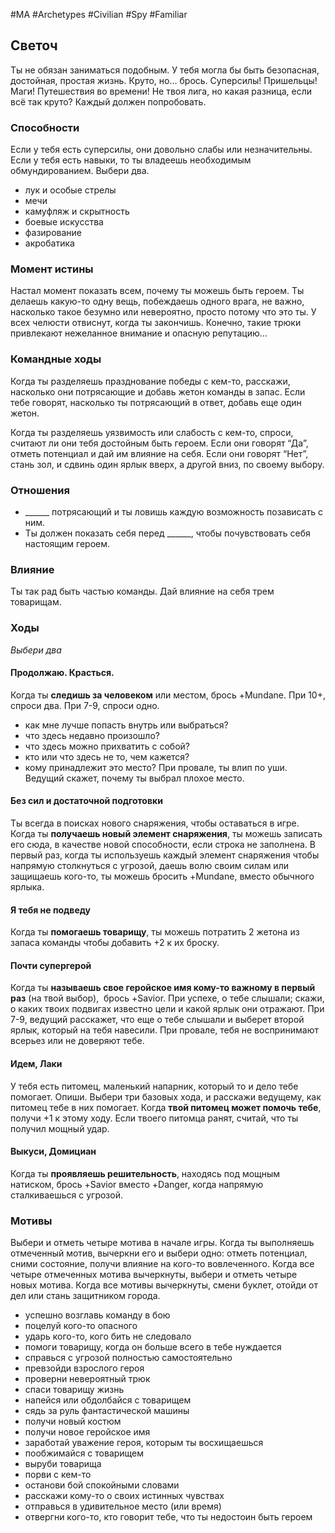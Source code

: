 #MA #Archetypes #Civilian #Spy #Familiar 

## Светоч
Ты не обязан заниматься  подобным. У тебя могла бы быть безопасная, достойная, простая жизнь. Круто, но… брось. Суперсилы! Пришельцы! Маги! Путешествия во времени! Не твоя лига, но какая разница, если всё так круто? Каждый должен попробовать.

### Способности
Если у тебя есть суперсилы, они довольно слабы или незначительны. Если у тебя есть навыки, то ты владеешь необходимым обмундированием. Выбери два.
- лук и особые стрелы
- мечи
- камуфляж и скрытность
- боевые искусства
- фазирование
- акробатика

### Момент истины
Настал момент показать всем, почему ты можешь быть героем. Ты делаешь какую-то одну вещь, побеждаешь одного врага, не важно, насколько такое безумно или невероятно, просто потому что это ты. У всех челюсти отвиснут, когда ты закончишь. Конечно, такие трюки привлекают нежеланное внимание и опасную репутацию…

### Командные ходы
Когда ты разделяешь празднование победы с кем-то, расскажи, насколько они потрясающие и добавь жетон команды в запас. Если тебе говорят, насколько ты потрясающий в ответ, добавь еще один жетон.

Когда ты разделяешь уязвимость или слабость с кем-то, спроси, считают ли они тебя достойным быть героем. Если они говорят “Да”, отметь потенциал и дай им влияние на себя. Если они говорят “Нет”, стань зол, и сдвинь один ярлык вверх, а другой вниз, по своему выбору.

### Отношения

- \_\_\_\_\_\_ потрясающий и ты ловишь каждую возможность позависать с ним.
- Ты должен показать себя перед \_\_\_\_\_\_, чтобы почувствовать себя настоящим героем.
### Влияние
Ты так рад быть частью команды. Дай влияние на себя трем товарищам.

### Ходы 
*Выбери два*
#### Продолжаю. Красться.
Когда ты **следишь за человеком** или местом, брось +Mundane. При 10+, спроси два. При 7-9, спроси одно.
- как мне лучше попасть внутрь или выбраться?
- что здесь недавно произошло?
- что здесь можно прихватить с собой?
- кто или что здесь не то, чем кажется?
- кому принадлежит это место?
При провале, ты влип по уши. Ведущий скажет, почему ты выбрал плохое место.

#### Без сил и достаточной подготовки
Ты всегда в поисках нового снаряжения, чтобы оставаться в игре. Когда ты **получаешь новый элемент снаряжения**, ты можешь записать его сюда, в качестве новой способности, если строка не заполнена.
В первый раз, когда ты используешь каждый элемент снаряжения чтобы напрямую столкнуться с угрозой, даешь волю своим силам или защищаешь кого-то, ты можешь бросить +Mundane, вместо обычного ярлыка.

#### Я тебя не подведу
Когда ты **помогаешь товарищу**, ты можешь потратить 2 жетона из запаса команды чтобы добавить +2 к их броску. 

#### Почти супергерой
Когда ты **называешь свое геройское имя кому-то важному в первый раз** (на твой выбор),  брось +Savior. При успехе, о тебе слышали; скажи, о каких твоих подвигах известно цели и какой ярлык они отражают. При 7-9, ведущий расскажет, что еще о тебе слышали и выберет второй ярлык, который на тебя навесили. При провале, тебя не воспринимают всерьез или не доверяют тебе.

#### Идем, Лаки
У тебя есть питомец, маленький напарник, который то и дело тебе помогает. Опиши. Выбери три базовых хода, и расскажи ведущему, как питомец тебе в них помогает. Когда **твой питомец может помочь тебе**, получи +1 к этому ходу. Если твоего питомца ранят, считай, что ты получил мощный удар.

#### Выкуси, Домициан
Когда ты **проявляешь решительность**, находясь под мощным натиском, брось +Savior вместо +Danger, когда напрямую сталкиваешься с угрозой. 


### Мотивы
Выбери и отметь четыре мотива в начале игры. Когда ты выполняешь отмеченный мотив, вычеркни его и выбери одно:  отметь потенциал, сними состояние, получи влияние на кого-то вовлеченного. 
Когда все четыре отмеченных мотива вычеркнуты, выбери и отметь четыре новых мотива. Когда все мотивы вычеркнуты, смени буклет, отойди от дел или стань защитником города.
- успешно возглавь команду в бою
- поцелуй кого-то опасного
- ударь кого-то, кого бить не следовало
- помоги товарищу, когда он больше всего в тебе нуждается
- справься с угрозой полностью самостоятельно
- превзойди взрослого героя
- проверни невероятный трюк
- спаси товарищу жизнь
- напейся или обдолбайся с товарищем
- сядь за руль фантастической машины
- получи новый костюм
- получи новое геройское имя
- заработай уважение героя, которым ты восхищаешься
- пообжимайся с товарищем
- выруби товарища
- порви с кем-то
- останови бой спокойными словами
- расскажи кому-то о своих истинных чувствах
- отправься в удивительное место (или время)
- отвергни кого-то, кто говорит тебе, что ты недостоин быть героем
